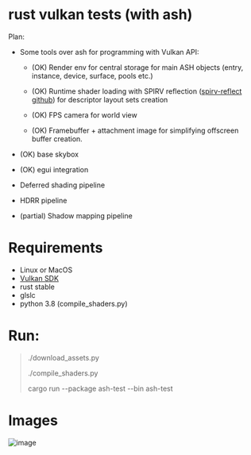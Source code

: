 rust vulkan tests (with ash)
============================

Plan:

* Some tools over ash for programming with Vulkan API:
    
    * (OK) Render env for central storage for main ASH objects (entry, instance, device, surface, pools etc.)
      
    * (OK) Runtime shader loading with SPIRV reflection ([spirv-reflect github](https://github.com/KhronosGroup/SPIRV-Reflect)) for descriptor layout sets creation
    
    * (OK) FPS camera for world view 
    
    * (OK) Framebuffer + attachment image for simplifying offscreen buffer creation.

* (OK) base skybox
  
* (OK) egui integration 
  
* Deferred shading pipeline 

* HDRR pipeline

* (partial) Shadow mapping pipeline



# Requirements

* Linux or MacOS
* [Vulkan SDK](https://vulkan.lunarg.com/doc/view/1.1.126.0/linux/getting_started.html#user-content-download-and-install-packages-for-building-binaries)
* rust stable
* glslc
* python 3.8 (compile_shaders.py)

# Run:

> ./download_assets.py
> 
> ./compile_shaders.py
> 
> cargo run --package ash-test --bin ash-test


# Images

![image](https://user-images.githubusercontent.com/2076945/129716068-e63846d1-af6d-4b43-b9ce-28f4af328009.png)
